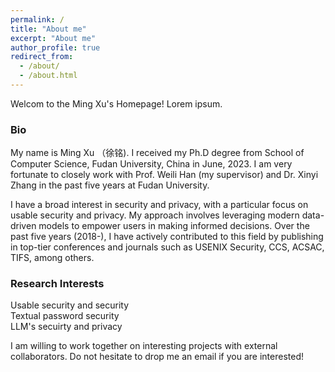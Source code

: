 ```yaml
---
permalink: /
title: "About me"
excerpt: "About me"
author_profile: true
redirect_from: 
  - /about/
  - /about.html
---
```


Welcom to the Ming Xu's Homepage! Lorem ipsum.

### Bio
My name is Ming Xu （徐铭). I received my Ph.D degree from School of Computer Science, Fudan University, China in June, 2023. I am very fortunate to closely work with Prof. Weili Han (my supervisor) and Dr. Xinyi Zhang in the past five years at Fudan University. 

I have a broad interest in security and privacy, with a particular focus on usable security and privacy. My approach involves leveraging modern data-driven models to empower users in making informed decisions. Over the past five years (2018-), I have actively contributed to this field by publishing in top-tier conferences and journals such as USENIX Security, CCS, ACSAC, TIFS, among others.

### Research Interests
Usable security and security  
Textual password security    
LLM's secuirty and privacy

I am willing to work together on interesting projects with external collaborators. Do not hesitate to drop me an email if you are interested!










